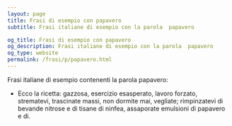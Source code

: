 ```yaml
---
layout: page
title: Frasi di esempio con papavero 
subtitle: Frasi italiane di esempio con la parola  papavero

og_title: Frasi di esempio con papavero 
og_description: Frasi italiane di esempio con la parola  papavero
og_type: website
permalink: /frasi/p/papavero.html
---
```


Frasi italiane di esempio contenenti la parola papavero:


- Ecco la ricetta: gazzosa, esercizio esasperato, lavoro forzato, strematevi, trascinate massi, non dormite mai, vegliate; rimpinzatevi di bevande nitrose e di tisane di ninfea, assaporate emulsioni di papavero e di.

